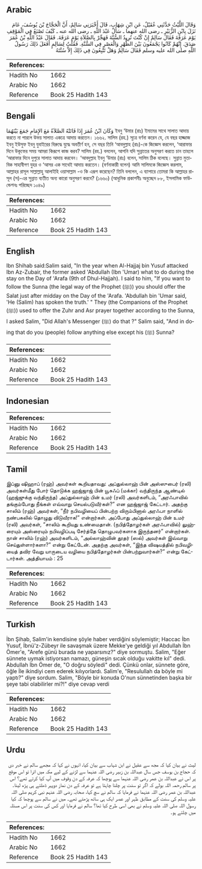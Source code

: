 ## Arabic


<div dir="rtl" lang="ar" style={{fontSize:'larger',backgroundColor:'#f8f9fa',padding:20}}>
وَقَالَ اللَّيْثُ حَدَّثَنِي عُقَيْلٌ، عَنِ ابْنِ شِهَابٍ، قَالَ أَخْبَرَنِي سَالِمٌ، أَنَّ الْحَجَّاجَ بْنَ يُوسُفَ، عَامَ نَزَلَ بِابْنِ الزُّبَيْرِ ـ رضى الله عنهما ـ سَأَلَ عَبْدَ اللَّهِ ـ رضى الله عنه ـ كَيْفَ تَصْنَعُ فِي الْمَوْقِفِ يَوْمَ عَرَفَةَ فَقَالَ سَالِمٌ إِنْ كُنْتَ تُرِيدُ السُّنَّةَ فَهَجِّرْ بِالصَّلاَةِ يَوْمَ عَرَفَةَ‏.‏ فَقَالَ عَبْدُ اللَّهِ بْنُ عُمَرَ صَدَقَ‏.‏ إِنَّهُمْ كَانُوا يَجْمَعُونَ بَيْنَ الظُّهْرِ وَالْعَصْرِ فِي السُّنَّةِ‏.‏ فَقُلْتُ لِسَالِمٍ أَفَعَلَ ذَلِكَ رَسُولُ اللَّهِ صلى الله عليه وسلم فَقَالَ سَالِمٌ وَهَلْ تَتَّبِعُونَ فِي ذَلِكَ إِلاَّ سُنَّتَهُ
</div>
<div style={{backgroundColor:'#f8f9fa',padding:20, marginBottom: 10}}><table> <thead> <tr> <th>References:</th> <th></th> </tr> </thead> <tbody><tr><td>Hadith No</td><td>1662</td></tr><tr><td>Arabic No</td><td>1662</td></tr><tr><td>Reference</td><td>Book 25 Hadith 143</td></tr></tbody></table></div>

## Bengali


<div dir="ltr" lang="bn" style={{fontSize:'larger',backgroundColor:'#f8f9fa',padding:20}}>
وَكَانَ ابْنُ عُمَرَ إِذَا فَاتَتْهُ الصَّلاَةُ مَعَ الإِمَامِ جَمَعَ بَيْنَهُمَا ইবনু ‘উমার (রাঃ) ইমামের সাথে সালাত আদায় করতে না পারলে উভয় সালাত একত্রে আদায় করতেন। ১৬৬২. সালিম (রহ.) সূত্রে বর্ণনা করেন যে, যে বছর হাজ্জাজ ইবনু ইউসুফ ইবনু যুবাইরের বিরুদ্ধে যুদ্ধে অবতীর্ণ হন, সে বছর তিনি ‘আবদুল্লাহ (রাঃ)-কে জিজ্ঞেস করলেন, ‘আরাফার দিনে উকূফের সময় আমরা কিরূপে কাজ করব? সালিম (রহ.) বললেন, আপনি যদি সুন্নাতের অনুসরণ করতে চান তাহলে ‘আরাফার দিনে দুপুরে সালাত আদায় করবেন। ‘আবদুল্লাহ ইবনু ‘উমার (রাঃ) বলেন, সালিম ঠিক বলেছে। সুন্নাত মুতাবিক সাহাবীগণ যুহর ও ‘আসর এক সাথেই আদায় করতেন। (বর্ণনাকারী বলেন) আমি সালিমকে জিজ্ঞেস করলাম, আল্লাহর রাসূল সাল্লাল্লাহু আলাইহি ওয়াসাল্লাম -ও কি এরূপ করেছেন? তিনি বললেন, এ ব্যাপারে তোমরা কি আল্লাহর রাসূল (স)-এর সুন্নাত ব্যতীত অন্য কারো অনুসরণ করবে? (১৬৬০) (আধুনিক প্রকাশনীঃ অনুচ্ছেদ ৮৮, ইসলামিক ফাউন্ডেশনঃ পরিচ্ছেদ ১০৪৯)
</div>
<div style={{backgroundColor:'#f8f9fa',padding:20, marginBottom: 10}}><table> <thead> <tr> <th>References:</th> <th></th> </tr> </thead> <tbody><tr><td>Hadith No</td><td>1662</td></tr><tr><td>Arabic No</td><td>1662</td></tr><tr><td>Reference</td><td>Book 25 Hadith 143</td></tr></tbody></table></div>

## English


<div dir="ltr" lang="en" style={{fontSize:'larger',backgroundColor:'#f8f9fa',padding:20}}>
Ibn Shihab said:Salim said, "In the year when Al-Hajjaj bin Yusuf attacked Ibn Az-Zubair, the former asked 'Abdullah (Ibn 'Umar) what to do during the stay on the Day of 'Arafa (9th of Dhul-Hajjah). I said to him, "If you want to follow the Sunna (the legal way of the Prophet (ﷺ)) you should offer the Salat just after midday on the Day of the 'Arafa. 'Abdullah bin 'Umar said, 'He (Salim) has spoken the truth.' " They (the Companions of the Prophet (ﷺ)) used to offer the Zuhr and Asr prayer together according to the Sunna, I asked Salim, "Did Allah's Messenger (ﷺ) do that ?" Salim said, "And in doing that do you (people) follow anything else except his (ﷺ) Sunna?
</div>
<div style={{backgroundColor:'#f8f9fa',padding:20, marginBottom: 10}}><table> <thead> <tr> <th>References:</th> <th></th> </tr> </thead> <tbody><tr><td>Hadith No</td><td>1662</td></tr><tr><td>Arabic No</td><td>1662</td></tr><tr><td>Reference</td><td>Book 25 Hadith 143</td></tr></tbody></table></div>

## Indonesian


<div dir="ltr" lang="id" style={{fontSize:'larger',backgroundColor:'#f8f9fa',padding:20}}>

</div>
<div style={{backgroundColor:'#f8f9fa',padding:20, marginBottom: 10}}><table> <thead> <tr> <th>References:</th> <th></th> </tr> </thead> <tbody><tr><td>Hadith No</td><td>1662</td></tr><tr><td>Arabic No</td><td>1662</td></tr><tr><td>Reference</td><td>Book 25 Hadith 143</td></tr></tbody></table></div>

## Tamil


<div dir="ltr" lang="ta" style={{fontSize:'larger',backgroundColor:'#f8f9fa',padding:20}}>
இப்னு ஷிஹாப் (ரஹ்) அவர்கள் கூறியதாவது: அப்துல்லாஹ் பின் அஸ்ஸுபைர் (ரலி) அவர்கள்மீது போர் தொடுக்க ஹஜ்ஜாஜ் பின் யூசுஃப் (மக்கா) வந்திருந்த ஆண்டில் (ஹஜ்ஜுக்கு வந்திருந்த) அப்துல்லாஹ் பின் உமர் (ரலி) அவர்களிடம், “அரஃபாவில் தங்கும்போது நீங்கள் எவ்வாறு செயல்படுவீர்கள்?” என ஹஜ்ஜாஜ் கேட்டார். அதற்கு சாலிம் (ரஹ்) அவர்கள், “நீர் நபிவழியைப் பின்பற்ற விரும்பினால் அரஃபா நாளில் நண்பகலில் தொழுது விடுவீராக!” என்றார்கள். அப்போது அப்துல்லாஹ் பின் உமர் (ரலி) அவர்கள், “சாலிம் கூறியது உண்மைதான். (நபித்தோழர்கள் அரஃபாவில்) லுஹ்ரையும் அஸ்ரையும் நபிவழிப்படி சேர்த்தே தொழுபவர்களாக இருந்தனர்” என்றார்கள். நான் சாலிம் (ரஹ்) அவர்களிடம், “அல்லாஹ்வின் தூதர் (ஸல்) அவர்கள் இவ்வாறு செய்துள்ளார்களா?” என்று கேட்டேன். அதற்கு அவர்கள், “இந்த விஷயத்தில் நபிவழியைத் தவிர வேறு யாருடைய வழியை நபித்தோழர்கள் பின்பற்றுவார்கள்?” என்று கேட்டார்கள். அத்தியாயம் : 25
</div>
<div style={{backgroundColor:'#f8f9fa',padding:20, marginBottom: 10}}><table> <thead> <tr> <th>References:</th> <th></th> </tr> </thead> <tbody><tr><td>Hadith No</td><td>1662</td></tr><tr><td>Arabic No</td><td>1662</td></tr><tr><td>Reference</td><td>Book 25 Hadith 143</td></tr></tbody></table></div>

## Turkish


<div dir="ltr" lang="tr" style={{fontSize:'larger',backgroundColor:'#f8f9fa',padding:20}}>
İbn Şihab, Salim'in kendisine şöyle haber verdiğini söylemiştir; Haccac İbn Yusuf, İbnü'z-Zübeyr ile savaşmak üzere Mekke'ye geldiği yıl Abdullah İbn Ömer'e, "Arefe günü burada ne yaparsınız?" diye sormuştu. Salim, "Eğer sünnete uymak istiyorsan namazı, güneşin sıcak olduğu vakitte kıl" dedi. Abdullah İbn Ömer de, "O doğru söyledi" dedi. Çünkü onlar, sünnete göre, öğle İle ikindiyi cem ederek kılıyorlardı. Salim'e, "Resulullah da böyle mi yaptı?" diye sordum. Salim, "Böyle bir konuda O'nun sünnetinden başka bir şeye tabi olabilirler mi?!" diye cevap verdi
</div>
<div style={{backgroundColor:'#f8f9fa',padding:20, marginBottom: 10}}><table> <thead> <tr> <th>References:</th> <th></th> </tr> </thead> <tbody><tr><td>Hadith No</td><td>1662</td></tr><tr><td>Arabic No</td><td>1662</td></tr><tr><td>Reference</td><td>Book 25 Hadith 143</td></tr></tbody></table></div>

## Urdu


<div dir="rtl" lang="ur" style={{fontSize:'larger',backgroundColor:'#f8f9fa',padding:20}}>
لیث نے بیان کیا کہ مجھ سے عقیل نے ابن شہاب سے بیان کیا، انہوں نے کہا کہ مجھے سالم نے خبر دی کہ حجاج بن یوسف جس سال عبداللہ بن زبیر رضی اللہ عنہما سے لڑنے کے لیے مکہ میں اترا تو اس موقع پر اس نے عبداللہ بن عمر رضی اللہ عنہما سے پوچھا کہ عرفہ کے دن وقوف میں آپ کیا کرتے تھے؟ اس پر سالم رحمہ اللہ بولے کہ اگر تو سنت پر چلنا چاہتا ہے تو عرفہ کے دن نماز دوپہر ڈھلتے ہی پڑھ لینا۔ عبداللہ بن عمر رضی اللہ عنہما نے فرمایا کہ سالم نے سچ کہا، صحابہ رضی اللہ عنہم نبی کریم صلی اللہ علیہ وسلم کی سنت کے مطابق ظہر اور عصر ایک ہی ساتھ پڑھتے تھے۔ میں نے سالم سے پوچھا کہ کیا رسول اللہ صلی اللہ علیہ وسلم نے بھی اسی طرح کیا تھا؟ سالم نے فرمایا اور کس کی سنت پر اس مسئلہ میں چلتے ہو۔
</div>
<div style={{backgroundColor:'#f8f9fa',padding:20, marginBottom: 10}}><table> <thead> <tr> <th>References:</th> <th></th> </tr> </thead> <tbody><tr><td>Hadith No</td><td>1662</td></tr><tr><td>Arabic No</td><td>1662</td></tr><tr><td>Reference</td><td>Book 25 Hadith 143</td></tr></tbody></table></div>